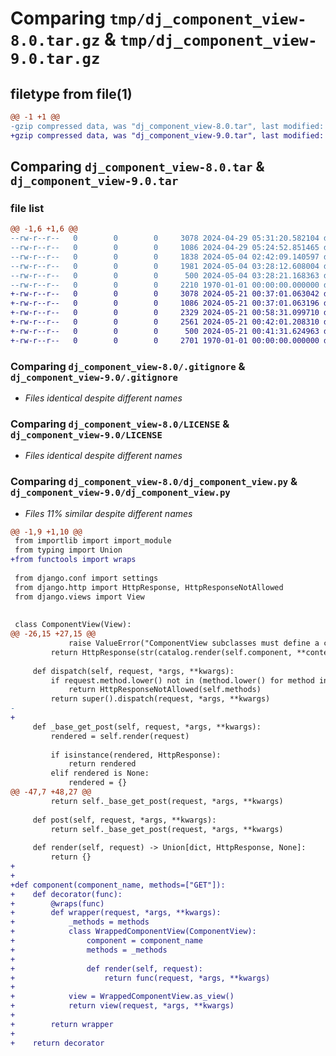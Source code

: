 # Comparing `tmp/dj_component_view-8.0.tar.gz` & `tmp/dj_component_view-9.0.tar.gz`

## filetype from file(1)

```diff
@@ -1 +1 @@
-gzip compressed data, was "dj_component_view-8.0.tar", last modified: Fri Jan  1 00:00:00 2016, max compression
+gzip compressed data, was "dj_component_view-9.0.tar", last modified: Fri Jan  1 00:00:00 2016, max compression
```

## Comparing `dj_component_view-8.0.tar` & `dj_component_view-9.0.tar`

### file list

```diff
@@ -1,6 +1,6 @@
--rw-r--r--   0        0        0     3078 2024-04-29 05:31:20.582104 dj_component_view-8.0/.gitignore
--rw-r--r--   0        0        0     1086 2024-04-29 05:24:52.851465 dj_component_view-8.0/LICENSE
--rw-r--r--   0        0        0     1838 2024-05-04 02:42:09.140597 dj_component_view-8.0/README.md
--rw-r--r--   0        0        0     1981 2024-05-04 03:28:12.608004 dj_component_view-8.0/dj_component_view.py
--rw-r--r--   0        0        0      500 2024-05-04 03:28:21.168363 dj_component_view-8.0/pyproject.toml
--rw-r--r--   0        0        0     2210 1970-01-01 00:00:00.000000 dj_component_view-8.0/PKG-INFO
+-rw-r--r--   0        0        0     3078 2024-05-21 00:37:01.063042 dj_component_view-9.0/.gitignore
+-rw-r--r--   0        0        0     1086 2024-05-21 00:37:01.063196 dj_component_view-9.0/LICENSE
+-rw-r--r--   0        0        0     2329 2024-05-21 00:58:31.099710 dj_component_view-9.0/README.md
+-rw-r--r--   0        0        0     2561 2024-05-21 00:42:01.208310 dj_component_view-9.0/dj_component_view.py
+-rw-r--r--   0        0        0      500 2024-05-21 00:41:31.624963 dj_component_view-9.0/pyproject.toml
+-rw-r--r--   0        0        0     2701 1970-01-01 00:00:00.000000 dj_component_view-9.0/PKG-INFO
```

### Comparing `dj_component_view-8.0/.gitignore` & `dj_component_view-9.0/.gitignore`

 * *Files identical despite different names*

### Comparing `dj_component_view-8.0/LICENSE` & `dj_component_view-9.0/LICENSE`

 * *Files identical despite different names*

### Comparing `dj_component_view-8.0/dj_component_view.py` & `dj_component_view-9.0/dj_component_view.py`

 * *Files 11% similar despite different names*

```diff
@@ -1,9 +1,10 @@
 from importlib import import_module
 from typing import Union
+from functools import wraps
 
 from django.conf import settings
 from django.http import HttpResponse, HttpResponseNotAllowed
 from django.views import View
 
 
 class ComponentView(View):
@@ -26,15 +27,15 @@
             raise ValueError("ComponentView subclasses must define a component.")
         return HttpResponse(str(catalog.render(self.component, **context)))
 
     def dispatch(self, request, *args, **kwargs):
         if request.method.lower() not in (method.lower() for method in self.methods):
             return HttpResponseNotAllowed(self.methods)
         return super().dispatch(request, *args, **kwargs)
-    
+
     def _base_get_post(self, request, *args, **kwargs):
         rendered = self.render(request)
 
         if isinstance(rendered, HttpResponse):
             return rendered
         elif rendered is None:
             rendered = {}
@@ -47,7 +48,27 @@
         return self._base_get_post(request, *args, **kwargs)
 
     def post(self, request, *args, **kwargs):
         return self._base_get_post(request, *args, **kwargs)
 
     def render(self, request) -> Union[dict, HttpResponse, None]:
         return {}
+
+
+def component(component_name, methods=["GET"]):
+    def decorator(func):
+        @wraps(func)
+        def wrapper(request, *args, **kwargs):
+            _methods = methods
+            class WrappedComponentView(ComponentView):
+                component = component_name
+                methods = _methods
+
+                def render(self, request):
+                    return func(request, *args, **kwargs)
+
+            view = WrappedComponentView.as_view()
+            return view(request, *args, **kwargs)
+
+        return wrapper
+
+    return decorator
```

